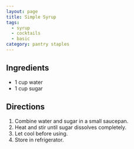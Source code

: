 ```yaml
---
layout: page
title: Simple Syrup
tags:
  - syrup
  - cocktails
  - basic
category: pantry staples
---
```


## Ingredients
* 1 cup water
* 1 cup sugar

## Directions
1. Combine water and sugar in a small saucepan.
2. Heat and stir until sugar dissolves completely.
3. Let cool before using.
4. Store in refrigerator.
